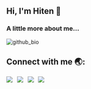 ## Hi, I'm Hiten 👋

### A little more about me...
![github_bio](https://user-images.githubusercontent.com/48350702/118401287-be524b00-b682-11eb-86a7-2e8501961e7d.png)


## Connect with me 🌏:
[<img src="https://user-images.githubusercontent.com/48350702/118431091-38221d00-b6f3-11eb-93ea-c1c7ef776944.png"/>][instagram]&nbsp;&nbsp;
[<img src="https://user-images.githubusercontent.com/48350702/118431185-60118080-b6f3-11eb-8b35-158b037522d0.png"/>][facebook]&nbsp;&nbsp;
[<img src="https://user-images.githubusercontent.com/48350702/118436708-e7b0bc80-b6fe-11eb-8616-41a834328e06.png"/>][linkedin]&nbsp;&nbsp;
[<img src="https://user-images.githubusercontent.com/48350702/118436797-1464d400-b6ff-11eb-88a9-9da359a351b5.png"/>][twitter]&nbsp;&nbsp;


[instagram]: https://www.instagram.com/hitennn24
[facebook]: https://www.facebook.com/hiten.chawda.90
[linkedin]: https://www.linkedin.com/in/hiten-chawda-9b8b511a2
[twitter]: https://twitter.com/ChawdaHiten
<!--
**Hiten24/hiten24** is a ✨ _special_ ✨ repository because its `README.md` (this file) appears on your GitHub profile.

Here are some ideas to get you started:

- 🔭 I’m currently working on ...
- 🌱 I’m currently learning ...
- 👯 I’m looking to collaborate on ...
- 🤔 I’m looking for help with ...
- 💬 Ask me about ...
- 📫 How to reach me: ...
- 😄 Pronouns: ...
- ⚡ Fun fact: ...
-->

